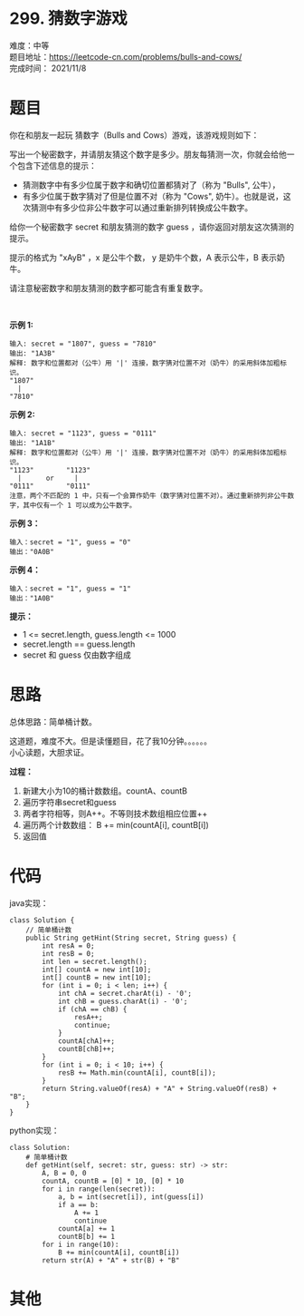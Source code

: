 # 299. 猜数字游戏
难度：中等   
题目地址：https://leetcode-cn.com/problems/bulls-and-cows/   
完成时间：  2021/11/8   
# 题目
你在和朋友一起玩 猜数字（Bulls and Cows）游戏，该游戏规则如下：

写出一个秘密数字，并请朋友猜这个数字是多少。朋友每猜测一次，你就会给他一个包含下述信息的提示：

+ 猜测数字中有多少位属于数字和确切位置都猜对了（称为 "Bulls", 公牛），
+ 有多少位属于数字猜对了但是位置不对（称为 "Cows", 奶牛）。也就是说，这次猜测中有多少位非公牛数字可以通过重新排列转换成公牛数字。

给你一个秘密数字 secret 和朋友猜测的数字 guess ，请你返回对朋友这次猜测的提示。

提示的格式为 "xAyB" ，x 是公牛个数， y 是奶牛个数，A 表示公牛，B 表示奶牛。

请注意秘密数字和朋友猜测的数字都可能含有重复数字。

 

**示例 1:**
```
输入: secret = "1807", guess = "7810"
输出: "1A3B"
解释: 数字和位置都对（公牛）用 '|' 连接，数字猜对位置不对（奶牛）的采用斜体加粗标识。
"1807"
  |
"7810"
```
**示例 2:**
```
输入: secret = "1123", guess = "0111"
输出: "1A1B"
解释: 数字和位置都对（公牛）用 '|' 连接，数字猜对位置不对（奶牛）的采用斜体加粗标识。
"1123"        "1123"
  |      or     |
"0111"        "0111"
注意，两个不匹配的 1 中，只有一个会算作奶牛（数字猜对位置不对）。通过重新排列非公牛数字，其中仅有一个 1 可以成为公牛数字。
```
**示例 3：**
```
输入：secret = "1", guess = "0"
输出："0A0B"
```
**示例 4：**
```
输入：secret = "1", guess = "1"
输出："1A0B"
```

**提示：**

+ 1 <= secret.length, guess.length <= 1000
+ secret.length == guess.length
+ secret 和 guess 仅由数字组成


# 思路

总体思路：简单桶计数。

这道题，难度不大。但是读懂题目，花了我10分钟。。。。。。  
小心读题，大胆求证。

**过程：**    
1. 新建大小为10的桶计数数组。countA、countB
2. 遍历字符串secret和guess
3. 两者字符相等，则A++。不等则技术数组相应位置++
4. 遍历两个计数数组： B += min(countA[i], countB[i])
5. 返回值


# 代码
java实现：   
```
class Solution {
    // 简单桶计数
    public String getHint(String secret, String guess) {
        int resA = 0;
        int resB = 0;
        int len = secret.length();
        int[] countA = new int[10];
        int[] countB = new int[10]; 
        for (int i = 0; i < len; i++) {
            int chA = secret.charAt(i) - '0';
            int chB = guess.charAt(i) - '0';
            if (chA == chB) {
                resA++;
                continue;
            }
            countA[chA]++;
            countB[chB]++;
        }
        for (int i = 0; i < 10; i++) {
            resB += Math.min(countA[i], countB[i]);
        }
        return String.valueOf(resA) + "A" + String.valueOf(resB) + "B";
    }
}
```
python实现：   
```
class Solution:
    # 简单桶计数
    def getHint(self, secret: str, guess: str) -> str:
        A, B = 0, 0
        countA, countB = [0] * 10, [0] * 10
        for i in range(len(secret)):
            a, b = int(secret[i]), int(guess[i])
            if a == b:
                A += 1
                continue
            countA[a] += 1
            countB[b] += 1
        for i in range(10):
            B += min(countA[i], countB[i])
        return str(A) + "A" + str(B) + "B"
```
# 其他